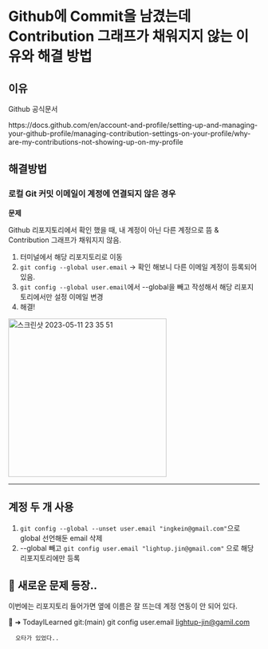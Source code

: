 # Github에 Commit을 남겼는데 Contribution 그래프가 채워지지 않는 이유와 해결 방법

## 이유
<p>Github 공식문서</p> 
https://docs.github.com/en/account-and-profile/setting-up-and-managing-your-github-profile/managing-contribution-settings-on-your-profile/why-are-my-contributions-not-showing-up-on-my-profile

## 해결방법
### 로컬 Git 커밋 이메일이 계정에 연결되지 않은 경우

<b>문제</b>
<p>Github 리포지토리에서 확인 했을 때, 내 계정이 아닌 다른 계정으로 뜸 & Contribution 그래프가 채워지지 않음.</p>

 1. 터미널에서 해당 리포지토리로 이동 
 2. ```git config --global user.email``` -> 확인 해보니 다른 이메일 계정이 등록되어 있음.
 3. ```git config --global user.email```에서 --global을 빼고 작성해서 해당 리포지토리에서만 설정 이메일 변경
 4. 해결!
 <img width="317" alt="스크린샷 2023-05-11 23 35 51" src="https://github.com/lightup-jin/SW-Professional-Developer-Course/assets/82255996/dc1e7d2f-bfd5-4fd6-baeb-1e95dd1eb7e0"> 

<hr>

## 계정 두 개 사용 
1. ```git config --global --unset user.email "ingkein@gmail.com"```으로 global 선언해둔 email 삭제
2. --global 빼고 ```git config user.email "lightup.jin@gmail.com"``` 으로 해당 리포지토리에만 등록


## 🤯 새로운 문제 등장..
이번에는 리포지토리 들어가면 옆에 이름은 잘 뜨는데 계정 연동이 안 되어 있다.

💩 ➜  TodayILearned git:(main) git config user.email
      lightup-jin@gamil.com

      오타가 있었다..

      
